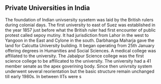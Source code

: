 ## Private Universities in India

The foundation of Indian univsersity sysetem was laid by the British rulers during colonial days. The first university to east of Suez
was established in the year 1857 just before what the British ruler had first encounter of public protest called sepoy mutiny. It had
jurisdiction from Lahor in the west to Yangoon in the East and Cylone in the south. Darbhanga Maharja gave the land for Calcutta University
building. It began operating from 25th January offering degrees in Humanities and Social Sciences. A medical college was affiliated
to the university. The Jabalpur Science college was the first science college to be affilicated to the university. The university had a
41 member senate as the apex goverining body. Since then univrsity system underwent several reorientation but the basic structure remain
unchanged till early 1980s. In between IITs were s
